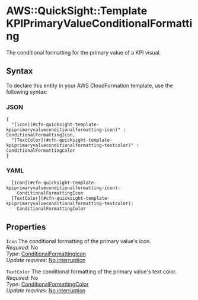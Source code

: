 # AWS::QuickSight::Template KPIPrimaryValueConditionalFormatting<a name="aws-properties-quicksight-template-kpiprimaryvalueconditionalformatting"></a>

The conditional formatting for the primary value of a KPI visual\.

## Syntax<a name="aws-properties-quicksight-template-kpiprimaryvalueconditionalformatting-syntax"></a>

To declare this entity in your AWS CloudFormation template, use the following syntax:

### JSON<a name="aws-properties-quicksight-template-kpiprimaryvalueconditionalformatting-syntax.json"></a>

```
{
  "[Icon](#cfn-quicksight-template-kpiprimaryvalueconditionalformatting-icon)" : ConditionalFormattingIcon,
  "[TextColor](#cfn-quicksight-template-kpiprimaryvalueconditionalformatting-textcolor)" : ConditionalFormattingColor
}
```

### YAML<a name="aws-properties-quicksight-template-kpiprimaryvalueconditionalformatting-syntax.yaml"></a>

```
  [Icon](#cfn-quicksight-template-kpiprimaryvalueconditionalformatting-icon): 
    ConditionalFormattingIcon
  [TextColor](#cfn-quicksight-template-kpiprimaryvalueconditionalformatting-textcolor): 
    ConditionalFormattingColor
```

## Properties<a name="aws-properties-quicksight-template-kpiprimaryvalueconditionalformatting-properties"></a>

`Icon`  <a name="cfn-quicksight-template-kpiprimaryvalueconditionalformatting-icon"></a>
The conditional formatting of the primary value's icon\.  
*Required*: No  
*Type*: [ConditionalFormattingIcon](aws-properties-quicksight-template-conditionalformattingicon.md)  
*Update requires*: [No interruption](https://docs.aws.amazon.com/AWSCloudFormation/latest/UserGuide/using-cfn-updating-stacks-update-behaviors.html#update-no-interrupt)

`TextColor`  <a name="cfn-quicksight-template-kpiprimaryvalueconditionalformatting-textcolor"></a>
The conditional formatting of the primary value's text color\.  
*Required*: No  
*Type*: [ConditionalFormattingColor](aws-properties-quicksight-template-conditionalformattingcolor.md)  
*Update requires*: [No interruption](https://docs.aws.amazon.com/AWSCloudFormation/latest/UserGuide/using-cfn-updating-stacks-update-behaviors.html#update-no-interrupt)